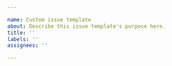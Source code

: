 ```yaml
---

name: Custom issue template
about: Describe this issue template's purpose here.
title: ''
labels: ''
assignees: ''

---
```

